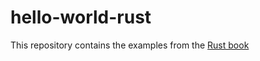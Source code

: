 # hello-world-rust

This repository contains the examples from the [Rust book](https://doc.rust-lang.org/book/title-page.html)

